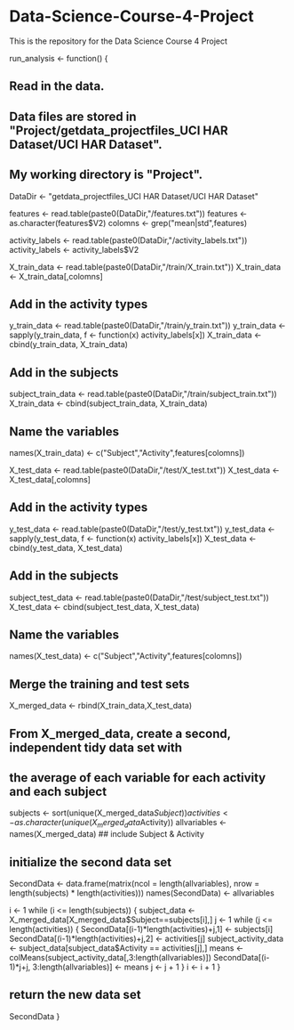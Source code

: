 # Data-Science-Course-4-Project
This is the repository for the Data Science Course 4 Project

run_analysis <- function()
{
  ## Read in the data.
  ## Data files are stored in "Project/getdata_projectfiles_UCI HAR Dataset/UCI HAR Dataset".
  ## My working directory is "Project".
  DataDir <- "getdata_projectfiles_UCI HAR Dataset/UCI HAR Dataset"
  
  features <- read.table(paste0(DataDir,"/features.txt"))
  features <- as.character(features$V2)
  colomns <- grep("mean|std",features)
  
  activity_labels <- read.table(paste0(DataDir,"/activity_labels.txt"))
  activity_labels <- activity_labels$V2
  
  X_train_data <- read.table(paste0(DataDir,"/train/X_train.txt"))
  X_train_data <- X_train_data[,colomns]
  ## Add in the activity types
  y_train_data <- read.table(paste0(DataDir,"/train/y_train.txt"))
  y_train_data <- sapply(y_train_data, f <- function(x) activity_labels[x])
  X_train_data <- cbind(y_train_data, X_train_data)
  ## Add in the subjects
  subject_train_data <- read.table(paste0(DataDir,"/train/subject_train.txt"))
  X_train_data <- cbind(subject_train_data, X_train_data)
  ## Name the variables
  names(X_train_data) <- c("Subject","Activity",features[colomns])
  
  X_test_data <- read.table(paste0(DataDir,"/test/X_test.txt"))
  X_test_data <- X_test_data[,colomns]
  ## Add in the activity types
  y_test_data <- read.table(paste0(DataDir,"/test/y_test.txt"))
  y_test_data <- sapply(y_test_data, f <- function(x) activity_labels[x])
  X_test_data <- cbind(y_test_data, X_test_data)
  ## Add in the subjects
  subject_test_data <- read.table(paste0(DataDir,"/test/subject_test.txt"))
  X_test_data <- cbind(subject_test_data, X_test_data)
  ## Name the variables
  names(X_test_data) <- c("Subject","Activity",features[colomns])
  
  ## Merge the training and test sets
  X_merged_data <- rbind(X_train_data,X_test_data)
  
  ## From X_merged_data, create a second, independent tidy data set with
  ## the average of each variable for each activity and each subject
  subjects <- sort(unique(X_merged_data$Subject))
  activities <- as.character(unique(X_merged_data$Activity))
  allvariables <- names(X_merged_data) ## include Subject & Activity
  
  ## initialize the second data set
  SecondData <- data.frame(matrix(ncol = length(allvariables), 
                                  nrow = length(subjects) * length(activities)))
  names(SecondData) <- allvariables
  
  i <- 1
  while (i <= length(subjects))
  {
    subject_data <- X_merged_data[X_merged_data$Subject==subjects[i],]
    j <- 1
    while (j <= length(activities))
    {
      SecondData[(i-1)*length(activities)+j,1] <- subjects[i]
      SecondData[(i-1)*length(activities)+j,2] <- activities[j]
      subject_activity_data <- subject_data[subject_data$Activity == activities[j],]
      means <- colMeans(subject_activity_data[,3:length(allvariables)])
      SecondData[(i-1)*j+j, 3:length(allvariables)] <- means
      j <- j + 1
    }
    i <- i + 1
  }
  
  ## return the new data set
  SecondData
}
